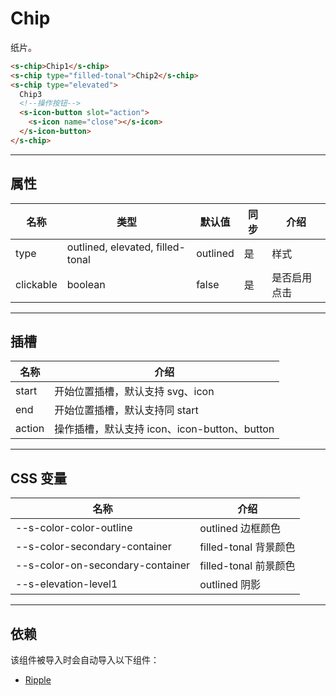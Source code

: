 # Chip

纸片。

```html preview
<s-chip>Chip1</s-chip>
<s-chip type="filled-tonal">Chip2</s-chip>
<s-chip type="elevated">
  Chip3
  <!--操作按钮-->
  <s-icon-button slot="action">
    <s-icon name="close"></s-icon>
  </s-icon-button>
</s-chip>
```

---

## 属性

| 名称      | 类型                              | 默认值   | 同步 | 介绍       |
| --------- | -------------------------------- | -------- | --- | ---------- |
| type      | outlined, elevated, filled-tonal | outlined | 是  | 样式        |
| clickable | boolean                          | false    | 是  | 是否启用点击 |

---

## 插槽

| 名称   | 介绍                                       |
| ------ | ------------------------------------------ |
| start  | 开始位置插槽，默认支持 svg、icon             |
| end    | 开始位置插槽，默认支持同 start               |
| action | 操作插槽，默认支持 icon、icon-button、button |

---

## CSS 变量

| 名称                             | 介绍                 |
| -------------------------------- | -------------------- |
| --s-color-color-outline          | outlined 边框颜色     |
| --s-color-secondary-container    | filled-tonal 背景颜色 |
| --s-color-on-secondary-container | filled-tonal 前景颜色 |
| --s-elevation-level1             | outlined 阴影         |

---

## 依赖

该组件被导入时会自动导入以下组件：

- [Ripple](./ripple)